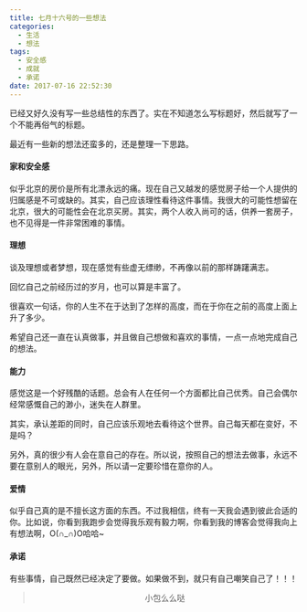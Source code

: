 ```yaml
---
title: 七月十六号的一些想法
categories:
  - 生活
  - 想法
tags:
  - 安全感
  - 成就
  - 承诺
date: 2017-07-16 22:52:30
---
```


已经又好久没有写一些总结性的东西了。实在不知道怎么写标题好，然后就写了一个不能再俗气的标题。

最近有一些新的想法还蛮多的，还是整理一下思路。

#### 家和安全感
似乎北京的房价是所有北漂永远的痛。现在自己又越发的感觉房子给一个人提供的归属感是不可或缺的。其实，自己应该理性看待这件事情。我很大的可能性想留在北京，很大的可能性会在北京买房。其实，两个人收入尚可的话，供养一套房子，也不见得是一件非常困难的事情。

#### 理想
谈及理想或者梦想，现在感觉有些虚无缥缈，不再像以前的那样踌躇满志。

回忆自己之前经历过的岁月，也可以算是丰富了。

很喜欢一句话，你的人生不在于达到了怎样的高度，而在于你在之前的高度上面上升了多少。

希望自己还一直在认真做事，并且做自己想做和喜欢的事情，一点一点地完成自己的想法。

#### 能力
感觉这是一个好残酷的话题。总会有人在任何一个方面都比自己优秀。自己会偶尔经常感慨自己的渺小，迷失在人群里。

其实，承认差距的同时，自己应该乐观地去看待这个世界。自己每天都在变好，不是吗？

另外，真的很少有人会在意自己的存在。所以说，按照自己的想法去做事，永远不要在意别人的眼光，另外，所以请一定要珍惜在意你的人。

#### 爱情
似乎自己真的是不擅长这方面的东西。不过我相信，终有一天我会遇到彼此合适的你。比如说，你看到我跑步会觉得我乐观有毅力啊，你看到我的博客会觉得我向上有想法啊，O(∩_∩)O哈哈~

#### 承诺
有些事情，自己既然已经决定了要做。如果做不到，就只有自己嘲笑自己了！！！

><div align=center>小包么么哒</div>